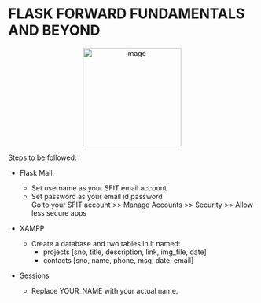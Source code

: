 # FLASK FORWARD FUNDAMENTALS AND BEYOND
<div style="text-align:center;">
    <img src="img.png" alt="Image" width="200">
</div>

Steps to be followed:
- Flask Mail:
  - Set username as your SFIT email account
  - Set password as your email id password
    <br>
Go to your SFIT account >> Manage Accounts >> Security >> Allow less secure apps
  


- XAMPP
  - Create a database and two tables in it named: 
    - projects  [sno, title, description, link, img_file, date]
    - contacts  [sno, name, phone, msg, date, email]
     

- Sessions
  - Replace YOUR_NAME with your actual name.
 

